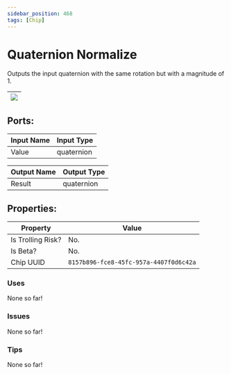 ```yaml
---
sidebar_position: 468
tags: [Chip]
---
```


# Quaternion Normalize


Outputs the input quaternion with the same rotation but with a magnitude of 1.

| ![](https://images-ext-2.discordapp.net/external/MPmIaQzlEPmgGWlgi-WxBBXt0Bjv_zWPkg1y1f_sy3s/https/www.recroomcircuits.com/image/circuit/absolute-value?width=206&height=108) |
|-----|

## Ports:

| Input Name | Input Type |
|-----------|-----------|
| Value | quaternion |

| Output Name | Output Type |
|-----------|-----------|
| Result | quaternion |

## Properties:

| Property  | Value |
|-------------------|-----------|
| Is Trolling Risk? | No. |
| Is Beta? | No. |
| Chip UUID | `8157b896-fce8-45fc-957a-4407f0d6c42a` |

### Uses
None so far!

### Issues
None so far!

### Tips
None so far!

